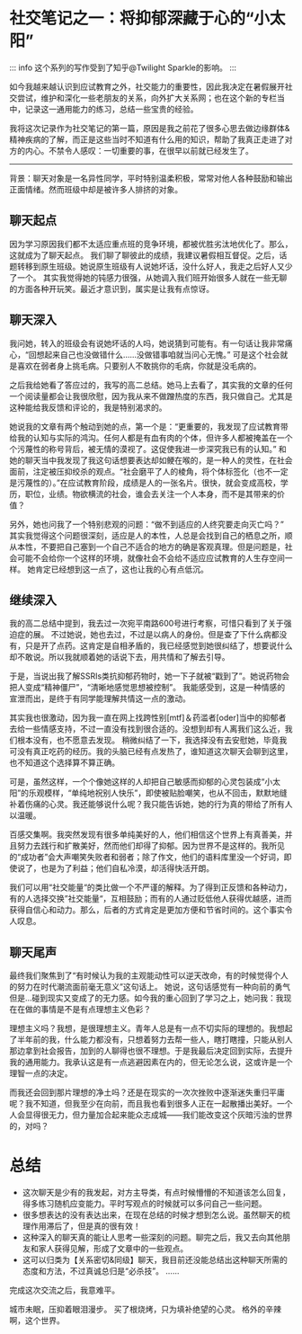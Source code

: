 # 社交笔记之一：将抑郁深藏于心的“小太阳”

::: info
这个系列的写作受到了知乎@Twilight Sparkle的影响。
:::

如今我越来越认识到应试教育之外，社交能力的重要性，因此我决定在暑假展开社交尝试，维护和深化一些老朋友的关系，向外扩大关系网；也在这个新的专栏当中，记录这一通用能力的练习，总结一些宝贵的经验。

我将这次记录作为社交笔记的第一篇，原因是我之前花了很多心思去做边缘群体&精神疾病的了解，而正是这些当时不知道有什么用的知识，帮助了我真正走进了对方的内心。不禁令人感叹：一切重要的事，在很早以前就已经发生了。

---

背景：聊天对象是一名异性同学，平时特别温柔积极，常常对他人各种鼓励和输出正面情绪。然而班级中却是被许多人排挤的对象。

## 聊天起点
因为学习原因我们都不太适应重点班的竞争环境，都被优胜劣汰地优化了。那么，这就成为了聊天起点。
我们聊了聊彼此的成绩，我建议暑假相互督促。之后，话题转移到原生班级。她说原生班级有人说她坏话，没什么好人，我走之后好人又少了一个。
其实我觉得她的钝感力很强，从她调入我们班开始很多人就在一些无聊的方面各种开玩笑。最近才意识到，属实是让我有点惊讶。

## 聊天深入
我问她，转入的班级会有说她坏话的人吗，她说猜到可能有。有一句话让我非常痛心，“回想起来自己也没做错什么……没做错事咱就当问心无愧。”
可是这个社会就是喜欢在弱者身上挑毛病。只要别人不敢挑你的毛病，你就是没毛病的。

之后我给她看了答应过的，我写的高二总结。她马上去看了，其实我的文章的任何一个阅读量都会让我很欣慰，因为我从来不做蹭热度的东西，我只做自己。尤其是这种能给我反馈和评论的，我是特别渴求的。

她说我的文章有两个触动到她的点，第一个是：“更重要的，我发现了应试教育带给我的认知与实际的鸿沟。任何人都是有血有肉的个体，但许多人都被掩盖在一个个污蔑性的称号背后，被无情的漠视了。这促使我进一步深究我已有的认知。”
和她的聊天当中我发现了我这句话想要表达却如鲠在喉的，是一种人的灵性，在社会面前，注定被压抑绞杀的观点。“社会磨平了人的棱角，将个体标签化（也不一定是污蔑性的）。”在应试教育阶段，成绩是人的一张名片。很快，就会变成高校，学历，职位，业绩。物欲横流的社会，谁会去关注一个人本身，而不是其带来的价值？

另外，她也问我了一个特别悲观的问题：“做不到适应的人终究要走向灭亡吗？”
其实我觉得这个问题很深刻，适应是人的本性，人总是会找到自己的栖息之所，顺从本性，不要把自己塞到一个自己不适合的地方的确是客观真理。但是问题是，社会可能不会给你一个这样的环境，就像社会不会给不适应应试教育的人生存空间一样。
她肯定已经想到这一点了，这也让我的心有点低沉。

## 继续深入
我的高二总结中提到，我去过一次宛平南路600号进行考察，可惜只看到了关于强迫症的展。
不过她说，她也去过，不过是以病人的身份。但是查了下什么病都没有，只是开了点药。这肯定是自相矛盾的，我已经感觉到她很纠结了，想要说什么却不敢说。所以我就顺着她的话说下去，用共情和了解去引导。

于是，当说出我了解SSRIs类抗抑郁药物时，她一下子就被“戳到了”。她说药物会把人变成“精神僵尸”，“清晰地感觉思想被控制”。
我能感受到，这是一种情感的宣泄而出，是终于有同学能理解共情这一点的激动。

其实我也很激动，因为我一直在网上找跨性别[mtf]＆药滥者[oder]当中的抑郁者去给一些情感支持，不过一直没有找到很合适的。没想到却有人离我们这么近，我们根本没有，也不愿意去发现。
稍微纠结了一下，我选择没有去安慰她，毕竟我可没有真正吃药的经历。我的头脑已经有点发热了，谁知道这次聊天会聊到这里，也不知道这个选择算不算正确。

可是，虽然这样，一个个像她这样的人却把自己敏感而抑郁的心灵包装成“小太阳”的乐观模样，“单纯地祝别人快乐”，即使被贴脸嘲笑，也从不回击，默默地缝补着伤痛的心灵。我还能够说什么呢？我只能告诉她，她的行为真的带给了所有人以温暖。
 
百感交集啊。我突然发现有很多单纯美好的人，他们相信这个世界上有真善美，并且努力去践行和扩散美好，然而他们却得了抑郁。因为世界不是这样的。我所见的“成功者”会大声嘲笑失败者和弱者；除了作文，他们的语料库里没一个好词，即使说了，也是为了利益；他们自私冷漠，却活得快活开朗。

我们可以用“社交能量“的类比做一个不严谨的解释。为了得到正反馈和各种动力，有的人选择交换”社交能量“，互相鼓励；而有的人通过贬低他人获得优越感，进而获得自信心和动力。那么，后者的方式肯定是更加方便和节省时间的。这个事实令人叹息。

## 聊天尾声
最终我们聚焦到了“有时候认为我的主观能动性可以逆天改命，有的时候觉得个人的努力在时代潮流面前毫无意义”这句话上。
她说，这句话感觉有一种向前的勇气但是…碰到现实又变成了的无力感。如今我的重心回到了学习之上，她问我：我现在在做的事情是不是有点理想主义色彩？

理想主义吗？我想，是很理想主义。青年人总是有一点不切实际的理想的。我想起了半年前的我，什么能力都没有，只想着努力去帮一些人，瞎打瞎撞，只能从别人那边拿到社会报告，加到的人聊得也很不理想。于是我最后决定回到实际，去提升我的通用能力。我承认这是有一点逃避因素在内的，但无论怎么说，这或许是一个理智一点的决定。

而我还会回到那片理想的净土吗？还是在现实的一次次挫败中逐渐迷失重归平庸呢？我不知道，但我至少在向前，而且我也看到很多人正在一起散播出美好。一个人会显得很无力，但力量加合起来能众志成城——我们能改变这个灰暗污浊的世界的，对吗？

# 总结
- 这次聊天是少有的我发起，对方主导类，有点时候懵懵的不知道该怎么回复，得多练习随机应变能力。平时写观点的时候就可以多问自己一些问题。
- 很多想表达的没有表达出来，在现在总结的时候才想到怎么说。虽然聊天的梳理作用滞后了，但是真的很有效！
- 这种深入的聊天真的能让人思考一些深刻的问题。聊完之后，我又去向其他朋友和家人获得见解，形成了文章中的一些观点。
- 这可以归类为【关系密切&同级】聊天，我目前还没能总结出这种聊天所需的态度和方法，不过真诚总归是“必杀技”。
……

完成这次交流之后，我意难平。

城市未眠，压抑着眼泪漫步。
买了根烧烤，只为填补绝望的心灵。
格外的辛辣啊，这个世界。





